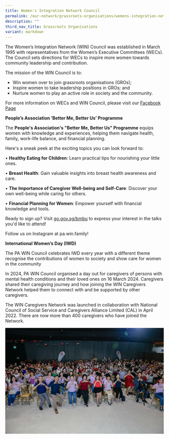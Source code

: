 ```yaml
---
title: Women's Integration Network Council
permalink: /our-network/grassroots-organisations/womens-integration-network-council/
description: ""
third_nav_title: Grassroots Organisations
variant: markdown
---
```

The Women’s Integration Network (WIN) Council was established in March 1995 with representatives from the Women’s Executive Committees (WECs). The Council sets directions for WECs to inspire more women towards community leadership and contribution.

The mission of the WIN Council is to:

* Win women over to join grassroots organisations (GROs);
* Inspire women to take leadership positions in GROs; and
* Nurture women to play an active role in society and the community.

For more information on WECs and WIN Council, please visit our [Facebook Page](https://www.facebook.com/PAWIN.sg/)

       

**People’s Association ‘Better Me, Better Us’ Programme**

The **People's Association's "Better Me, Better Us" Programme** equips women with knowledge and experiences, helping them navigate health, family, work-life balance, and financial planning.

Here's a sneak peek at the exciting topics you can look forward to:

• **Healthy Eating for Children**: Learn practical tips for nourishing your little ones.

• **Breast Health**: Gain valuable insights into breast health awareness and care.

• **The Importance of Caregiver Well-being and Self-Care**: Discover your own well-being while caring for others.

• **Financial Planning for Women**: Empower yourself with financial knowledge and tools.

Ready to sign up? Visit [go.gov.sg/bmbu](http://go.gov.sg/bmbu) to express your interest in the talks you'd like to attend!

Follow us on Instagram at pa.win.family!


**International Women’s Day (IWD)**

The PA WIN Council celebrates IWD every year with a different theme recognise the contributions of women to society and show care for women in the community

In 2024, PA WIN Council organised a day out for caregivers of persons with mental health conditions and their loved ones on 16 March 2024. Caregivers shared their caregiving journey and how joining the WIN Caregivers Network helped them to connect with and be supported by other caregivers.
        
The WIN Caregivers Network was launched in collaboration with National Council of Social Service and Caregivers Alliance Limited (CAL) in April 2022. There are now more than 400 caregivers who have joined the Network.

![Group Photo at IWD 2024 Event](/images/KHC___278_.jpg)